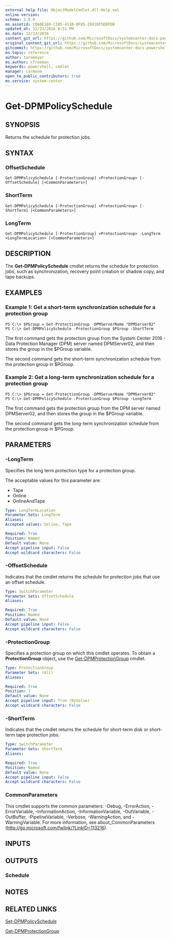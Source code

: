 ```yaml
---
external help file: ObjectModelCmdlet.dll-Help.xml
online version: 
schema: 2.0.0
ms.assetid: C060E169-C585-411B-8F85-2E01DF5DDFDB
updated_at: 12/23/2016 8:51 PM
ms.date: 12/23/2016
content_git_url: https://github.com/MicrosoftDocs/systemcenter-docs-powershell/blob/live/systemcenter-cmdlets/SystemCenter2016/DataProtectionManager/vlatest/Get-DPMPolicySchedule.md
original_content_git_url: https://github.com/MicrosoftDocs/systemcenter-docs-powershell/blob/live/systemcenter-cmdlets/SystemCenter2016/DataProtectionManager/vlatest/Get-DPMPolicySchedule.md
gitcommit: https://github.com/MicrosoftDocs/systemcenter-docs-powershell/blob/66515d87034fb4944dd2b7035563d20b1b00d010/systemcenter-cmdlets/SystemCenter2016/DataProtectionManager/vlatest/Get-DPMPolicySchedule.md
ms.topic: reference
author: tarameyer
ms.author: cfreeman
keywords: powershell, cmdlet
manager: carmonm
open_to_public_contributors: true
ms.service: system-center
---
```


# Get-DPMPolicySchedule

## SYNOPSIS
Returns the schedule for protection jobs.

## SYNTAX

### OffsetSchedule
```
Get-DPMPolicySchedule [-ProtectionGroup] <ProtectionGroup> [-OffsetSchedule] [<CommonParameters>]
```

### ShortTerm
```
Get-DPMPolicySchedule [-ProtectionGroup] <ProtectionGroup> [-ShortTerm] [<CommonParameters>]
```

### LongTerm
```
Get-DPMPolicySchedule [-ProtectionGroup] <ProtectionGroup> -LongTerm <LongTermLocation> [<CommonParameters>]
```

## DESCRIPTION
The **Get-DPMPolicySchedule** cmdlet returns the schedule for protection jobs, such as synchronization, recovery point creation or shadow copy, and tape backups.

## EXAMPLES

### Example 1: Get a short-term synchronization schedule for a protection group
```
PS C:\> $PGroup = Get-ProtectionGroup -DPMServerName "DPMServer02"
PS C:\> Get-DPMPolicySchedule -ProtectionGroup $PGroup -ShortTerm
```

The first command gets the protection group from the System Center 2016 - Data Protection Manager (DPM) server named DPMServer02, and then stores the group in the $PGroup variable.

The second command gets the short-term synchronization schedule from the protection group in $PGroup.

### Example 2: Get a long-term synchronization schedule for a protection group
```
PS C:\> $PGroup = Get-ProtectionGroup -DPMServerName "DPMServer02"
PS C:\> Get-DPMPolicySchedule -ProtectionGroup $PGroup -LongTerm
```

The first command gets the protection group from the DPM server named DPMServer02, and then stores the group in the $PGroup variable.

The second command gets the long-term synchronization schedule from the protection group in $PGroup.

## PARAMETERS

### -LongTerm
Specifies the long term protection type for a protection group.

The acceptable values for this parameter are:

- Tape
- Online
- OnlineAndTape

```yaml
Type: LongTermLocation
Parameter Sets: LongTerm
Aliases: 
Accepted values: Online, Tape

Required: True
Position: Named
Default value: None
Accept pipeline input: False
Accept wildcard characters: False
```

### -OffsetSchedule
Indicates that the cmdlet returns the schedule for protection jobs that use an offset schedule.

```yaml
Type: SwitchParameter
Parameter Sets: OffsetSchedule
Aliases: 

Required: True
Position: Named
Default value: None
Accept pipeline input: False
Accept wildcard characters: False
```

### -ProtectionGroup
Specifies a protection group on which this cmdlet operates.
To obtain a **ProtectionGroup** object, use the [Get-DPMProtectionGroup](./Get-DPMProtectionGroup.md) cmdlet.

```yaml
Type: ProtectionGroup
Parameter Sets: (All)
Aliases: 

Required: True
Position: 1
Default value: None
Accept pipeline input: True (ByValue)
Accept wildcard characters: False
```

### -ShortTerm
Indicates that the cmdlet returns the schedule for short-term disk or short-term tape protection jobs.

```yaml
Type: SwitchParameter
Parameter Sets: ShortTerm
Aliases: 

Required: True
Position: Named
Default value: None
Accept pipeline input: False
Accept wildcard characters: False
```

### CommonParameters
This cmdlet supports the common parameters: -Debug, -ErrorAction, -ErrorVariable, -InformationAction, -InformationVariable, -OutVariable, -OutBuffer, -PipelineVariable, -Verbose, -WarningAction, and -WarningVariable. For more information, see about_CommonParameters (http://go.microsoft.com/fwlink/?LinkID=113216).

## INPUTS

## OUTPUTS

### Schedule

## NOTES

## RELATED LINKS

[Set-DPMPolicySchedule](xref:SystemCenter2016/DataProtectionManager/vlatest/Set-DPMPolicySchedule.md)

[Get-DPMProtectionGroup](xref:SystemCenter2016/DataProtectionManager/vlatest/Get-DPMProtectionGroup.md)
